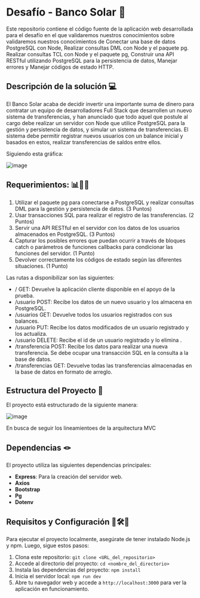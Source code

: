 #  Desafío - Banco Solar 🏦


Este repositorio contiene el código fuente de la aplicación web desarrollada para el desafío en el que validaremos nuestros conocimientos sobre validaremos nuestros conocimientos de Conectar una base de datos
PostgreSQL con Node, Realizar consultas DML con Node y el paquete pg. Realizar consultas TCL con Node y el paquete pg, Construir una API RESTful utilizando PostgreSQL para la 
persistencia de datos, Manejar errores y Manejar códigos de estado HTTP.


## Descripción de la solución 💻

El Banco Solar acaba de decidir invertir una importante suma de dinero para contratar un equipo de desarrolladores Full Stack que desarrollen un nuevo sistema de transferencias, y
han anunciado que todo aquel que postule al cargo debe realizar un servidor con Node que utilice PostgreSQL para la gestión y persistencia de datos, y simular un sistema de
transferencias.
El sistema debe permitir registrar nuevos usuarios con un balance inicial y basados en estos, realizar transferencias de saldos entre ellos.


Siguiendo esta gráfica: 

![image](https://github.com/CamiSerantoni/Banco_Solar/assets/152921799/1bcb46ab-52a2-46bc-b46b-ed37f9821cad)



## Requerimientos: 📊📎🧮

1. Utilizar el paquete pg para conectarse a PostgreSQL y realizar consultas DML para la gestión y persistencia de datos. (3 Puntos)
2. Usar transacciones SQL para realizar el registro de las transferencias. (2 Puntos)
3. Servir una API RESTful en el servidor con los datos de los usuarios almacenados en PostgreSQL. (3 Puntos)
4. Capturar los posibles errores que puedan ocurrir a través de bloques catch o parámetros de funciones callbacks para condicionar las funciones del servidor. (1 Punto)
5. Devolver correctamente los códigos de estado según las diferentes situaciones. (1 Punto)

Las rutas a disponibilizar son las siguientes:

- / GET: Devuelve la aplicación cliente disponible en el apoyo de la prueba.
- /usuario POST: Recibe los datos de un nuevo usuario y los almacena en PostgreSQL.
- /usuarios GET: Devuelve todos los usuarios registrados con sus balances.
- /usuario PUT: Recibe los datos modificados de un usuario registrado y los actualiza.
- /usuario DELETE: Recibe el id de un usuario registrado y lo elimina .
- /transferencia POST: Recibe los datos para realizar una nueva transferencia. Se debe
ocupar una transacción SQL en la consulta a la base de datos.
- /transferencias GET: Devuelve todas las transferencias almacenadas en la base de
datos en formato de arreglo.



## Estructura del Proyecto 🩻

El proyecto está estructurado de la siguiente manera:

![image](https://github.com/CamiSerantoni/Banco_Solar/assets/152921799/0745fb8a-0104-4afa-8104-d2937fce1787)


En busca de seguir los lineamientoes de la arquitectura MVC

## Dependencias 🪢

El proyecto utiliza las siguientes dependencias principales:

- **Express**: Para la creación del servidor web.
- **Axios**
- **Bootstrap**
- **Pg**
- **Dotenv**

## Requisitos y Configuración 🔩🛠️🧰

Para ejecutar el proyecto localmente, asegúrate de tener instalado Node.js y npm. Luego, sigue estos pasos:

1. Clona este repositorio: `git clone <URL_del_repositorio>`
2. Accede al directorio del proyecto: `cd <nombre_del_directorio>`
3. Instala las dependencias del proyecto: `npm install`
4. Inicia el servidor local: `npm run dev`
5. Abre tu navegador web y accede a `http://localhost:3000` para ver la aplicación en funcionamiento.


